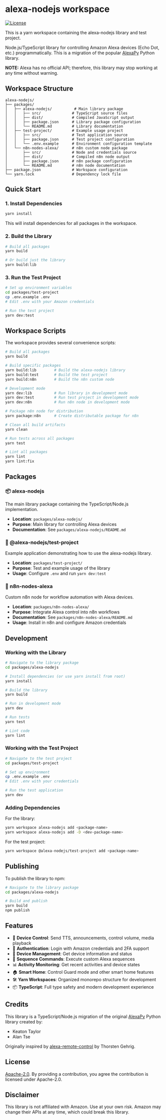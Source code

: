 # alexa-nodejs workspace

[![License](https://img.shields.io/badge/License-Apache%202.0-blue.svg)](https://opensource.org/licenses/Apache-2.0)

This is a yarn workspace containing the alexa-nodejs library and test project.

Node.js/TypeScript library for controlling Amazon Alexa devices (Echo Dot, etc.) programmatically. This is a migration of the popular [AlexaPy](https://gitlab.com/keatontaylor/alexapy) Python library.

**NOTE:** Alexa has no official API; therefore, this library may stop working at any time without warning.

## Workspace Structure

```
alexa-nodejs/
├── packages/
│   ├── alexa-nodejs/          # Main library package
│   │   ├── src/              # TypeScript source files
│   │   ├── dist/             # Compiled JavaScript output
│   │   ├── package.json      # Library package configuration
│   │   └── README.md         # Library documentation
│   ├── test-project/         # Example usage project
│   │   ├── src/              # Test application source
│   │   ├── package.json      # Test project configuration
│   │   └── .env.example      # Environment configuration template
│   └── n8n-nodes-alexa/      # n8n custom node package
│       ├── src/              # Node and credentials source
│       ├── dist/             # Compiled n8n node output
│       ├── package.json      # n8n package configuration
│       └── README.md         # n8n node documentation
├── package.json              # Workspace configuration
└── yarn.lock                 # Dependency lock file
```

## Quick Start

### 1. Install Dependencies

```bash
yarn install
```

This will install dependencies for all packages in the workspace.

### 2. Build the Library

```bash
# Build all packages
yarn build

# Or build just the library
yarn build:lib
```

### 3. Run the Test Project

```bash
# Set up environment variables
cd packages/test-project
cp .env.example .env
# Edit .env with your Amazon credentials

# Run the test project
yarn dev:test
```

## Workspace Scripts

The workspace provides several convenience scripts:

```bash
# Build all packages
yarn build

# Build specific packages
yarn build:lib        # Build the alexa-nodejs library
yarn build:test       # Build the test project
yarn build:n8n        # Build the n8n custom node

# Development mode
yarn dev:lib          # Run library in development mode
yarn dev:test         # Run test project in development mode
yarn dev:n8n          # Run n8n node in development mode

# Package n8n node for distribution
yarn package:n8n      # Create distributable package for n8n

# Clean all build artifacts
yarn clean

# Run tests across all packages
yarn test

# Lint all packages
yarn lint
yarn lint:fix
```

## Packages

### 📦 alexa-nodejs

The main library package containing the TypeScript/Node.js implementation.

- **Location**: `packages/alexa-nodejs/`
- **Purpose**: Main library for controlling Alexa devices
- **Documentation**: See `packages/alexa-nodejs/README.md`

### 🧪 @alexa-nodejs/test-project

Example application demonstrating how to use the alexa-nodejs library.

- **Location**: `packages/test-project/`
- **Purpose**: Test and example usage of the library
- **Usage**: Configure `.env` and run `yarn dev:test`

### 🔄 n8n-nodes-alexa

Custom n8n node for workflow automation with Alexa devices.

- **Location**: `packages/n8n-nodes-alexa/`
- **Purpose**: Integrate Alexa control into n8n workflows
- **Documentation**: See `packages/n8n-nodes-alexa/README.md`
- **Usage**: Install in n8n and configure Amazon credentials

## Development

### Working with the Library

```bash
# Navigate to the library package
cd packages/alexa-nodejs

# Install dependencies (or use yarn install from root)
yarn install

# Build the library
yarn build

# Run in development mode
yarn dev

# Run tests
yarn test

# Lint code
yarn lint
```

### Working with the Test Project

```bash
# Navigate to the test project
cd packages/test-project

# Set up environment
cp .env.example .env
# Edit .env with your credentials

# Run the test application
yarn dev
```

### Adding Dependencies

For the library:
```bash
yarn workspace alexa-nodejs add <package-name>
yarn workspace alexa-nodejs add -D <dev-package-name>
```

For the test project:
```bash
yarn workspace @alexa-nodejs/test-project add <package-name>
```

## Publishing

To publish the library to npm:

```bash
# Navigate to the library package
cd packages/alexa-nodejs

# Build and publish
yarn build
npm publish
```

## Features

- 🎯 **Device Control**: Send TTS, announcements, control volume, media playback
- 🔐 **Authentication**: Login with Amazon credentials and 2FA support
- 📱 **Device Management**: Get device information and status
- 🔄 **Sequence Commands**: Execute custom Alexa sequences
- 📊 **Activity Monitoring**: Get recent activities and device states
- 🏠 **Smart Home**: Control Guard mode and other smart home features
- 🛠️ **Yarn Workspaces**: Organized monorepo structure for development
- 📦 **TypeScript**: Full type safety and modern development experience

## Credits

This library is a TypeScript/Node.js migration of the original [AlexaPy](https://gitlab.com/keatontaylor/alexapy) Python library created by:
- Keaton Taylor
- Alan Tse

Originally inspired by [alexa-remote-control](https://github.com/thorsten-gehrig/alexa-remote-control) by Thorsten Gehrig.

## License

[Apache-2.0](LICENSE). By providing a contribution, you agree the contribution is licensed under Apache-2.0.

## Disclaimer

This library is not affiliated with Amazon. Use at your own risk. Amazon may change their APIs at any time, which could break this library. 